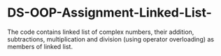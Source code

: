 # DS-OOP-Assignment-Linked-List-
The code contains linked list of complex numbers, their addition, subtractions, multiplication and division (using operator overloading) as members of linked list.
